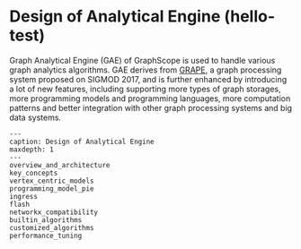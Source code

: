 # Design of Analytical Engine (hello-test)

Graph Analytical Engine (GAE) of GraphScope is used to handle various graph analytics algorithms. GAE derives from [GRAPE](https://dl.acm.org/doi/10.1145/3282488), a graph processing system proposed on SIGMOD 2017, and is further enhanced by introducing a lot of new features, including supporting more types of graph storages, more programming models and programming languages, more computation patterns and better integration with other graph processing systems and big data systems. 


```{toctree} arguments
---
caption: Design of Analytical Engine
maxdepth: 1
---
overview_and_architecture
key_concepts
vertex_centric_models
programming_model_pie
ingress
flash
networkx_compatibility
builtin_algorithms
customized_algorithms
performance_tuning
```
